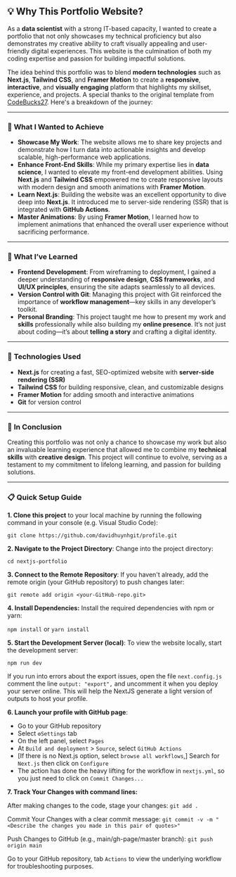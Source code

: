 ## 💡 **Why This Portfolio Website?**

As a **data scientist** with a strong IT-based capacity, I wanted to create a portfolio that not only showcases my technical proficiency but also demonstrates my creative ability to craft visually appealing and user-friendly digital experiences. This website is the culmination of both my coding expertise and passion for building impactful solutions.

The idea behind this portfolio was to blend **modern technologies** such as **Next.js**, **Tailwind CSS**, and **Framer Motion** to create a **responsive**, **interactive**, and **visually engaging** platform that highlights my skillset, experience, and projects. A special thanks to the original template from [CodeBucks27](https://github.com/codebucks27). Here's a breakdown of the journey:

---

### 🚀 **What I Wanted to Achieve**

- **Showcase My Work**: The website allows me to share key projects and demonstrate how I turn data into actionable insights and develop scalable, high-performance web applications.
- **Enhance Front-End Skills**: While my primary expertise lies in **data science**, I wanted to elevate my front-end development abilities. Using **Next.js** and **Tailwind CSS** empowered me to create responsive layouts with modern design and smooth animations with **Framer Motion**.
- **Learn Next.js**: Building the website was an excellent opportunity to dive deep into **Next.js**. It introduced me to server-side rendering (SSR) that is integrated with **GitHub Actions**.
- **Master Animations**: By using **Framer Motion**, I learned how to implement animations that enhanced the overall user experience without sacrificing performance.

---

### 🧠 **What I’ve Learned**

- **Frontend Development**: From wireframing to deployment, I gained a deeper understanding of **responsive design**, **CSS frameworks**, and **UI/UX principles**, ensuring the site adapts seamlessly to all devices.
- **Version Control with Git**: Managing this project with Git reinforced the importance of **workflow management**—key skills in any developer’s toolkit.
- **Personal Branding**: This project taught me how to present my work and **skills** professionally while also building my **online presence**. It’s not just about coding—it’s about **telling a story** and crafting a digital identity.

---

### 🔧 **Technologies Used**

- **Next.js** for creating a fast, SEO-optimized website with **server-side rendering (SSR)**
- **Tailwind CSS** for building responsive, clean, and customizable designs
- **Framer Motion** for adding smooth and interactive animations
- **Git** for version control

---

### 🚀 **In Conclusion**

Creating this portfolio was not only a chance to showcase my work but also an invaluable learning experience that allowed me to combine my **technical skills** with **creative design**. This project will continue to evolve, serving as a testament to my commitment to lifelong learning, and passion for building solutions.

---

### 📋 **Quick Setup Guide**
**1. Clone this project** to your local machine by running the following command in your console (e.g. Visual Studio Code):

`git clone https://github.com/davidhuynhgit/profile.git`

**2. Navigate to the Project Directory**: Change into the project directory:

`cd nextjs-portfolio`

**3. Connect to the Remote Repository**: If you haven't already, add the remote origin (your GitHub repository) to push changes later:
 
`git remote add origin <your-GitHub-repo.git>`

**4. Install Dependencies:** Install the required dependencies with npm or yarn:

`npm install` or `yarn install`

**5. Start the Development Server (local)**: To view the website locally, start the development server:

`npm run dev`

If you run into errors about the export issues, open the file `next.config.js`   comment the line `output: "export",` and uncomment it when you deploy your server online. This will help the NextJS generate a light version of outputs to host your profile.

**6. Launch your profile with GitHub page**:

- Go to your GitHub repository
- Select `⚙️Settings` tab
- On the left panel, select `Pages`
- At `Build and deployment` > `Source`, select `GitHub Actions`
- [If there is no Next.js option, select `browse all workflows`,] Search for `Next.js` then click on `Configure`
- The action has done the heavy lifting for the workflow in `nextjs.yml`, so you just need to click on `Commit Changes...`

**7. Track Your Changes with command lines:**

After making changes to the code, stage your changes:
`git add .`

Commit Your Changes with a clear commit message:
`git commit -v -m "<Describe the changes you made in this pair of quotes>"`

Push Changes to GitHub (e.g., main/gh-page/master branch):
`git push origin main`

Go to your GitHub repository, tab `Actions` to view the underlying workflow for troubleshooting purposes.

